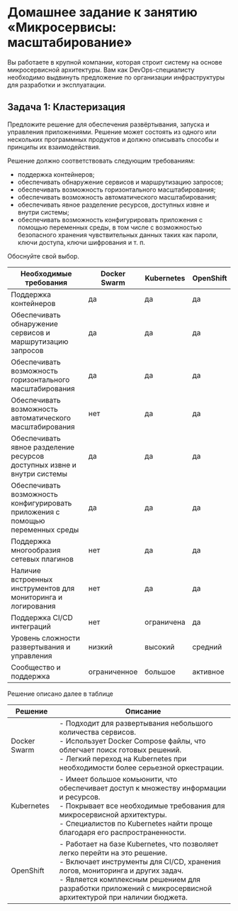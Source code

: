 # Домашнее задание к занятию «Микросервисы: масштабирование»

Вы работаете в крупной компании, которая строит систему на основе микросервисной архитектуры.
Вам как DevOps-специалисту необходимо выдвинуть предложение по организации инфраструктуры для разработки и эксплуатации.

## Задача 1: Кластеризация

Предложите решение для обеспечения развёртывания, запуска и управления приложениями.
Решение может состоять из одного или нескольких программных продуктов и должно описывать способы и принципы их взаимодействия.

Решение должно соответствовать следующим требованиям:
- поддержка контейнеров;
- обеспечивать обнаружение сервисов и маршрутизацию запросов;
- обеспечивать возможность горизонтального масштабирования;
- обеспечивать возможность автоматического масштабирования;
- обеспечивать явное разделение ресурсов, доступных извне и внутри системы;
- обеспечивать возможность конфигурировать приложения с помощью переменных среды, в том числе с возможностью безопасного хранения чувствительных данных таких как пароли, ключи доступа, ключи шифрования и т. п.

Обоснуйте свой выбор.

| Необходимые требования | Docker Swarm | Kubernetes | OpenShift |
| --- | --- | --- | --- |
| Поддержка контейнеров | да | да | да |
| Обеспечивать обнаружение сервисов и маршрутизацию запросов | да | да | да |
| Обеспечивать возможность горизонтального масштабирования | да | да | да |
| Обеспечивать возможность автоматического масштабирования | нет | да | да |
| Обеспечивать явное разделение ресурсов доступных извне и внутри системы | да | да | да |
| Обеспечивать возможность конфигурировать приложения с помощью переменных среды | да | да | да |
| Поддержка многообразия сетевых плагинов | нет | да | да |
| Наличие встроенных инструментов для мониторинга и логирования | нет | да | да |
| Поддержка CI/CD интеграций | нет | ограничена | да |
| Уровень сложности развертывания и управления | низкий | высокий | средний |
| Сообщество и поддержка | ограниченное | большое | активное |

Решение описано далее в таблице


| Решение       | Описание                                                                                                                                                     |
|---------------|--------------------------------------------------------------------------------------------------------------------------------------------------------------|
| Docker Swarm  | - Подходит для развертывания небольшого количества сервисов.  <br> - Использует Docker Compose файлы, что облегчает поиск готовых решений. <br> - Легкий переход на Kubernetes при необходимости более серьезной оркестрации. |
| Kubernetes    | - Имеет большое комьюнити, что обеспечивает доступ к множеству информации и ресурсов. <br> - Покрывает все необходимые требования для микросервисной архитектуры. <br> - Специалистов по Kubernetes найти проще благодаря его распространенности. |
| OpenShift     | - Работает на базе Kubernetes, что позволяет легко перейти на это решение. <br> - Включает инструменты для CI/CD, хранения логов, мониторинга и других задач. <br> - Является комплексным решением для разработки приложений с микросервисной архитектурой при наличии бюджета. |

